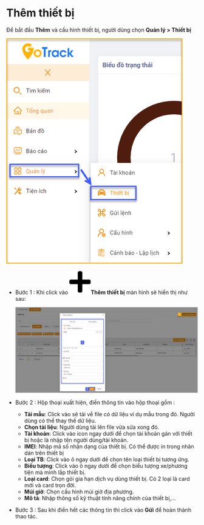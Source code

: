 # Thêm thiết bị

Để bắt đầu **Thêm** và cấu hình thiết bị, người dùng chọn **Quản lý > Thiết bị**  

<span class="icon-left4">![Manage device ](/docs/assets/images/web-interface/device/manage-device-1.png)


- Bước 1 : Khi click vào  <span class="icon-left svg-filter-tick">![Ok](/docs/assets/images/web-interface/icon/SVG/plus.svg)**Thêm thiết bị** màn hình sẽ hiển thị như sau:

  <span style="display:block;text-align:left">![add device ](/docs/assets/images/web-interface/device/add-device.png)
 
- Bước 2 : Hộp thoại xuất hiện, điền thông tin vào hộp thoại gồm :
  - **Tải mẫu**: Click vào sẽ tải về file có dữ liệu ví dụ mẫu trong đó. Người dùng có thể thay thế dữ liệu.
  - **Chọn tài liệu**: Người dùng tải lên file vừa sửa xong đó.
  - **Tài khoản**: Click vào icon ngay dưới để chọn tài khoản gán với thiết bị hoặc là nhập tên người dùng/tài khoản.
  - **IMEI**: Nhập mã số nhận dạng của thiết bị. Có thể được in trong nhãn dán trên thiết bị
  - **Loại TB**: Click vào ô ngay dưới để chọn tên loại thiết bị tương ứng.
  - **Biểu tượng**: Click vào ô ngay dưới để chọn biểu tượng xe/phương tiện mà mình lắp thiết bị.
  - **Loại card**: Chọn gói gia hạn dịch vụ dùng thiết bị. Có 2 loại là card mới và card trọn đời.
  - **Múi giờ**: Chọn cấu hình múi giờ địa phương. 
  - **Mô tả**: Nhập thông số kỹ thuật tính năng chính của thiết bị,...
  
- Bước 3 : Sau khi điền hết các thông tin thì click vào **Gửi** để hoàn thành thao tác.



